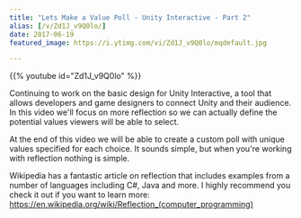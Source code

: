 ```yaml
---
title: "Lets Make a Value Poll - Unity Interactive - Part 2"
alias: [/v/Zd1J_v9Q0lo/]
date: 2017-06-19
featured_image: https://i.ytimg.com/vi/Zd1J_v9Q0lo/mqdefault.jpg

---
```


{{% youtube id="Zd1J_v9Q0lo" %}}

Continuing to work on the basic design for Unity Interactive, a tool that allows developers and game designers to connect Unity and their audience. In this video we'll focus on more reflection so we can actually define the potential values viewers will be able to select.

At the end of this video we will be able to create a custom poll with unique values specified for each choice. It sounds simple, but when you're working with reflection nothing is simple.

Wikipedia has a fantastic article on reflection that includes examples from a number of languages including C#, Java and more. I highly recommend you check it out if you want to learn more: https://en.wikipedia.org/wiki/Reflection_(computer_programming)